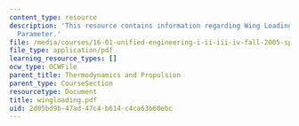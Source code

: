 ```yaml
---
content_type: resource
description: 'This resource contains information regarding Wing Loading: An Important
  Parameter.'
file: /media/courses/16-01-unified-engineering-i-ii-iii-iv-fall-2005-spring-2006/2d05bd9b47ad47c4b614c4ca63b60ebc_wingloading.pdf
file_type: application/pdf
learning_resource_types: []
ocw_type: OCWFile
parent_title: Thermodynamics and Propulsion
parent_type: CourseSection
resourcetype: Document
title: wingloading.pdf
uid: 2d05bd9b-47ad-47c4-b614-c4ca63b60ebc
---
```

